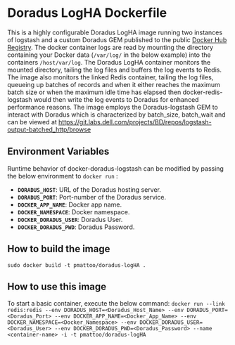 # Doradus LogHA Dockerfile

This is a highly configurable Doradus LogHA image running two instances of logstash and a custom Doradus GEM published to the public <a href="https://registry.hub.docker.com/">Docker Hub Registry</a>.  The docker container logs are read by mounting the directory containing your Docker data (`/var/log/` in the below example) into the containers `/host/var/log`. The Doradus LogHA container monitors the mounted directory, tailing the log files and buffers the log events to Redis. The image also monitors the linked Redis container, tailing the log files, queueing up batches of records and when it either reaches the maximum batch size or when the maximum idle time has elapsed then docker-redis-logstash would then write the log events to Doradus for enhanced performance reasons. The image employs the Doradus-logstash GEM to interact with Doradus which is characterized by batch_size, batch_wait and can be viewed at https://git.labs.dell.com/projects/BD/repos/logstash-output-batched_http/browse

## Environment Variables

Runtime behavior of docker-doradus-logstash can be modified by passing the below environment to `docker run` :

 * **`DORADUS_HOST`**: URL of the Doradus hosting server. 
 * **`DORADUS_PORT`**: Port-number of the Doradus service. 
 * **`DOCKER_APP_NAME`**: Docker app name. 
 * **`DOCKER_NAMESPACE`**: Docker namespace.  
 * **`DOCKER_DORADUS_USER`**: Doradus User.
 * **`DOCKER_DORADUS_PWD`**: Doradus Password.

## How to build the image

`sudo docker build -t pmattoo/doradus-logHA .`

## How to use this image

To start a basic container, execute the below command:
`docker run --link redis:redis --env DORADUS_HOST=<Doradus_Host_Name> --env DORADUS_PORT=<Doradus_Port> --env DOCKER_APP_NAME=<Docker_App_Name> --env DOCKER_NAMESPACE=<Docker_Namespace> --env DOCKER_DORADUS_USER=<Doradus_User> --env DOCKER_DORADUS_PWD=<Doradus_Password> --name <container-name> -i -t pmattoo/doradus-logHA`